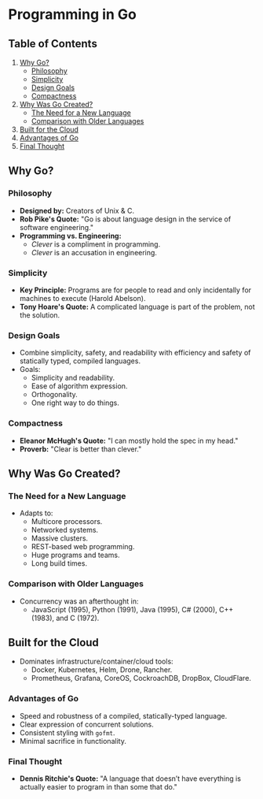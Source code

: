 # Programming in Go

## Table of Contents
1. [Why Go?](#why-go)
    - [Philosophy](#philosophy)
    - [Simplicity](#simplicity)
    - [Design Goals](#design-goals)
    - [Compactness](#compactness)
2. [Why Was Go Created?](#why-was-go-created)
    - [The Need for a New Language](#the-need-for-a-new-language)
    - [Comparison with Older Languages](#comparison-with-older-languages)
3. [Built for the Cloud](#built-for-the-cloud)
4. [Advantages of Go](#advantages-of-go)
5. [Final Thought](#final-thought)

## Why Go?

### Philosophy
- **Designed by:** Creators of Unix & C.
- **Rob Pike's Quote:** "Go is about language design in the service of software engineering."
- **Programming vs. Engineering:**
    - *Clever* is a compliment in programming.
    - *Clever* is an accusation in engineering.

### Simplicity
- **Key Principle:** Programs are for people to read and only incidentally for machines to execute (Harold Abelson).
- **Tony Hoare's Quote:** A complicated language is part of the problem, not the solution.

### Design Goals
- Combine simplicity, safety, and readability with efficiency and safety of statically typed, compiled languages.
- Goals:
    - Simplicity and readability.
    - Ease of algorithm expression.
    - Orthogonality.
    - One right way to do things.

### Compactness
- **Eleanor McHugh's Quote:** "I can mostly hold the spec in my head."
- **Proverb:** "Clear is better than clever."

## Why Was Go Created?

### The Need for a New Language
- Adapts to:
    - Multicore processors.
    - Networked systems.
    - Massive clusters.
    - REST-based web programming.
    - Huge programs and teams.
    - Long build times.

### Comparison with Older Languages
- Concurrency was an afterthought in:
    - JavaScript (1995), Python (1991), Java (1995), C# (2000), C++ (1983), and C (1972).

## Built for the Cloud
- Dominates infrastructure/container/cloud tools:
    - Docker, Kubernetes, Helm, Drone, Rancher.
    - Prometheus, Grafana, CoreOS, CockroachDB, DropBox, CloudFlare.

### Advantages of Go
- Speed and robustness of a compiled, statically-typed language.
- Clear expression of concurrent solutions.
- Consistent styling with `gofmt`.
- Minimal sacrifice in functionality.

### Final Thought
- **Dennis Ritchie's Quote:** "A language that doesn’t have everything is actually easier to program in than some that do."
